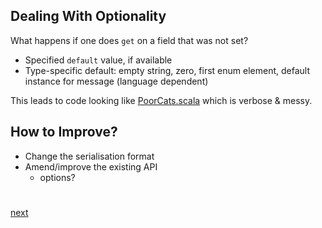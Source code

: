 ## Dealing With Optionality

What happens if one does `get` on a field that was not set?
- Specified `default` value, if available
- Type-specific default: empty string, zero, first enum element, default instance for message (language dependent)

This leads to code looking like [PoorCats.scala](src/main/scala/com/leonteq/demo/cats/PoorCats.scala)
which is verbose & messy.

## How to Improve?
- Change the serialisation format
- Amend/improve the existing API
    - options?

#
#
[next](7-Implicit_Classes.md)